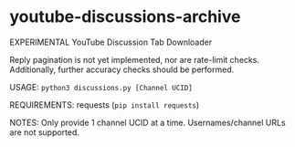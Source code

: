 # youtube-discussions-archive
EXPERIMENTAL YouTube Discussion Tab Downloader


Reply pagination is not yet implemented, nor are rate-limit checks. Additionally, further accuracy checks should be performed.

USAGE: `python3 discussions.py [Channel UCID]`

REQUIREMENTS: requests (`pip install requests`)

NOTES: Only provide 1 channel UCID at a time. Usernames/channel URLs are not supported.
